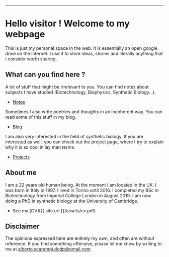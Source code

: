 
---

# Hello visitor ! Welcome to my webpage

This is just my personal space in the web.
It is essentially an open google drive on the internet.
I use it to store ideas, stories and literally anything that I consider worth sharing.

## What can you find here ?
  A lot of stuff that might be irrelevant to you.
  You can find notes about subjects I have studied (Biotechnology, Biophysics, Synthetic Biology...).
   - [Notes](./notes/index.html)  

  Sometimes I also write poetries and thoughts in an incoherent way. You can read some of this stuff in my blog.
   - [Blog](./blog.html)  

  I am also very interested in the field of synthetic biology. If you are interested as well, you can check out the project page, where I try to explain why it is so cool in lay man terms.  
  - [Projects](./projects/index.html)  

## About me
  I am a 22 years old human being. At the moment I am located in the UK.
  I was born in Italy in 1997. I lived in Torino until 2016.
  I completed my BSc in Biotechnology from Imperial College London in August 2019.
  I am now doing a PhD in synthetic biology at the University of Cambridge.  
  - See my [CV]({{ site.url }}/assets/cv.pdf)  

## Disclaimer
  The opinions expressed here are entirely my own, and often are without reference.
  If you find something offensive, please let me know by writing to me at alberto.scarampi.dcdp@gmail.com
